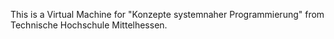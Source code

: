 This is a Virtual Machine for "Konzepte systemnaher Programmierung" from Technische Hochschule Mittelhessen.
